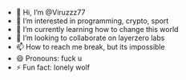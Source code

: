 - 👋 Hi, I’m @Viruzzz77
- 👀 I’m interested in programming, crypto, sport
- 🌱 I’m currently learning how to change this world
- 💞️ I’m looking to collaborate on layerzero labs
- 📫 How to reach me break, but its impossible
- 😄 Pronouns: fuck u
- ⚡ Fun fact: lonely wolf

<!---
Viruzzz77/Viruzzz77 is a ✨ special ✨ repository because its `README.md` (this file) appears on your GitHub profile.
You can click the Preview link to take a look at your changes.
--->
